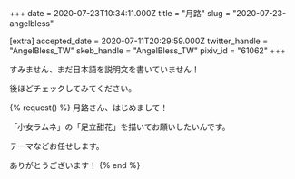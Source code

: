 +++
date = 2020-07-23T10:34:11.000Z
title = "月路"
slug = "2020-07-23-angelbless"

[extra]
accepted_date = 2020-07-11T20:29:59.000Z
twitter_handle = "AngelBless_TW"
skeb_handle = "AngelBless_TW"
pixiv_id = "61062"
+++

すみません、まだ日本語を説明文を書いていません！

後ほどチェックしてみてください。

{% request() %}
月路さん、はじめまして！

「小女ラムネ」の「足立甜花」を描いてお願いしたいんです。

テーマなどお任せします。

ありがとうございます！
{% end %}